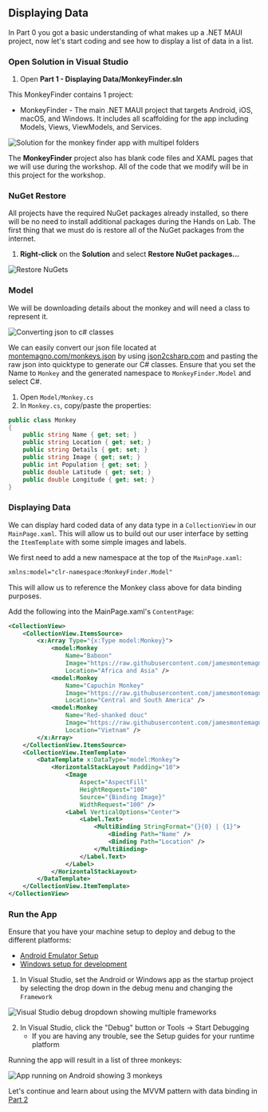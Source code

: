 
## Displaying Data

In Part 0 you got a basic understanding of what makes up a .NET MAUI project, now let's start coding and see how to display a list of data in a list.

### Open Solution in Visual Studio

1. Open **Part 1 - Displaying Data/MonkeyFinder.sln**

This MonkeyFinder contains 1 project:

* MonkeyFinder - The main .NET MAUI project that targets Android, iOS, macOS, and Windows. It includes all scaffolding for the app including Models, Views, ViewModels, and Services.

![Solution for the monkey finder app with multipel folders](../Art/Solution.PNG)

The **MonkeyFinder** project also has blank code files and XAML pages that we will use during the workshop. All of the code that we modify will be in this project for the workshop.

### NuGet Restore

All projects have the required NuGet packages already installed, so there will be no need to install additional packages during the Hands on Lab. The first thing that we must do is restore all of the NuGet packages from the internet.

1. **Right-click** on the **Solution** and select **Restore NuGet packages...**

![Restore NuGets](../Art/RestoreNuGets.PNG)


### Model

We will be downloading details about the monkey and will need a class to represent it.

![Converting json to c# classes](../Art/Convert.PNG)

We can easily convert our json file located at [montemagno.com/monkeys.json](https://montemagno.com/monkeys.json) by using [json2csharp.com](https://json2csharp.com) and pasting the raw json into quicktype to generate our C# classes. Ensure that you set the Name to `Monkey` and the generated namespace to `MonkeyFinder.Model` and select C#. 

1. Open `Model/Monkey.cs`
2. In `Monkey.cs`, copy/paste the properties:

```csharp
public class Monkey
{        
    public string Name { get; set; } 
    public string Location { get; set; } 
    public string Details { get; set; } 
    public string Image { get; set; } 
    public int Population { get; set; } 
    public double Latitude { get; set; } 
    public double Longitude { get; set; } 
}
```

### Displaying Data

We can display hard coded data of any data type in a `CollectionView` in our `MainPage.xaml`. This will allow us to build out our user interface by setting the `ItemTemplate` with some simple images and labels. 

We first need to add a new namespace at the top of the `MainPage.xaml`:

```xml
xmlns:model="clr-namespace:MonkeyFinder.Model"
```

This will allow us to reference the Monkey class above for data binding purposes.

Add the following into the MainPage.xaml's `ContentPage`:

```xml
<CollectionView>
    <CollectionView.ItemsSource>
        <x:Array Type="{x:Type model:Monkey}">
            <model:Monkey
                Name="Baboon"
                Image="https://raw.githubusercontent.com/jamesmontemagno/app-monkeys/master/baboon.jpg"
                Location="Africa and Asia" />
            <model:Monkey
                Name="Capuchin Monkey"
                Image="https://raw.githubusercontent.com/jamesmontemagno/app-monkeys/master/capuchin.jpg"
                Location="Central and South America" />
            <model:Monkey
                Name="Red-shanked douc"
                Image="https://raw.githubusercontent.com/jamesmontemagno/app-monkeys/master/douc.jpg"
                Location="Vietnam" />
        </x:Array>
    </CollectionView.ItemsSource>
    <CollectionView.ItemTemplate>
        <DataTemplate x:DataType="model:Monkey">
            <HorizontalStackLayout Padding="10">
                <Image
                    Aspect="AspectFill"
                    HeightRequest="100"
                    Source="{Binding Image}"
                    WidthRequest="100" />
                <Label VerticalOptions="Center">
                    <Label.Text>
                        <MultiBinding StringFormat="{}{0} | {1}">
                            <Binding Path="Name" />
                            <Binding Path="Location" />
                        </MultiBinding>
                    </Label.Text>
                </Label>
            </HorizontalStackLayout>
        </DataTemplate>
    </CollectionView.ItemTemplate>
</CollectionView>
```



### Run the App

Ensure that you have your machine setup to deploy and debug to the different platforms:

* [Android Emulator Setup](https://docs.microsoft.com/dotnet/maui/android/emulator/device-manager)
* [Windows setup for development](https://docs.microsoft.com/dotnet/maui/windows/setup)

1. In Visual Studio, set the Android or Windows app as the startup project by selecting the drop down in the debug menu and changing the `Framework`


![Visual Studio debug dropdown showing multiple frameworks](../Art/SelectFramework.png)

2. In Visual Studio, click the "Debug" button or Tools -> Start Debugging
    - If you are having any trouble, see the Setup guides for your runtime platform

Running the app will result in a list of three monkeys:

![App running on Android showing 3 monkeys](../Art/CodedMonkeys.png)

Let's continue and learn about using the MVVM pattern with data binding in [Part 2](../Part%202%20-%20MVVM/README.md)